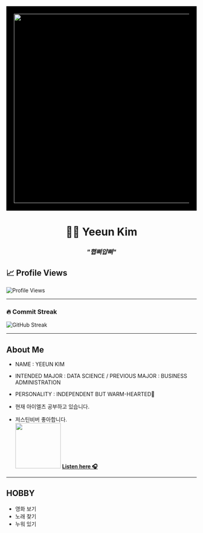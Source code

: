 <div align="center" style="background-color:black; padding:20px;">
  <img src="https://giffiles.alphacoders.com/219/219162.gif" width="500">
</div>

<h1 align="center">👩‍💻 Yeeun Kim </h1>

<h3 align="center"><i>"햅삐얍삐"</i></h3>

<p align="center">

  <!-- Animated typing SVG -->

</p>

## 📈 Profile Views

![Profile Views](https://komarev.com/ghpvc/?username=yeun04226&style=for-the-badge)

---

### 🔥 Commit Streak
![GitHub Streak](https://streak-stats.vercel.app/?user=yeun04226&theme=light&hide_border=true)

---
## About Me

* NAME : YEEUN KIM

* INTENDED MAJOR : DATA SCIENCE / PREVIOUS MAJOR : BUSINESS ADMINISTRATION

* PERSONALITY : INDEPENDENT BUT WARM-HEARTED🌼

* 현재 아이엘츠 공부하고 있습니다.

* 저스틴비버 좋아합니다.<br>
[<img src="https://img.youtube.com/vi/msGuqelopMA/0.jpg" width="120">](https://youtu.be/msGuqelopMA?si=RSFENETjNJ6d2Q05) [**Listen here 🎧**](https://youtu.be/msGuqelopMA?si=RSFENETjNJ6d2Q05)


---
## HOBBY
- 영화 보기
- 노래 찾기
- 누워 있기
